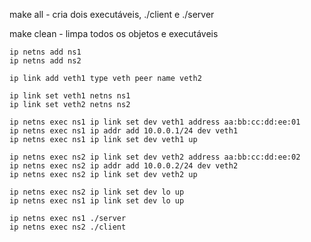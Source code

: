 make all - cria dois executáveis, ./client e ./server

make clean - limpa todos os objetos e executáveis

```
ip netns add ns1
ip netns add ns2

ip link add veth1 type veth peer name veth2

ip link set veth1 netns ns1
ip link set veth2 netns ns2

ip netns exec ns1 ip link set dev veth1 address aa:bb:cc:dd:ee:01
ip netns exec ns1 ip addr add 10.0.0.1/24 dev veth1
ip netns exec ns1 ip link set dev veth1 up

ip netns exec ns2 ip link set dev veth2 address aa:bb:cc:dd:ee:02
ip netns exec ns2 ip addr add 10.0.0.2/24 dev veth2
ip netns exec ns2 ip link set dev veth2 up

ip netns exec ns2 ip link set dev lo up
ip netns exec ns1 ip link set dev lo up 
```

```
ip netns exec ns1 ./server
ip netns exec ns2 ./client
```
